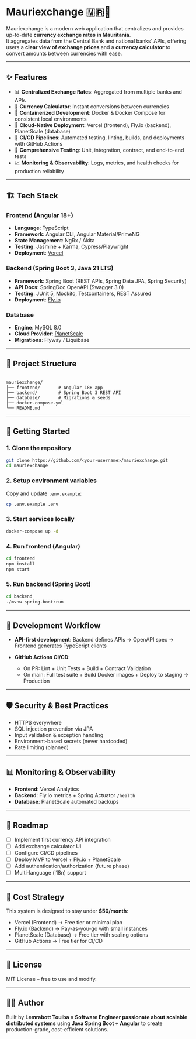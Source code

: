 # Mauriexchange 🇲🇷💱

Mauriexchange is a modern web application that centralizes and provides up-to-date **currency exchange rates in Mauritania**.  
It aggregates data from the Central Bank and national banks’ APIs, offering users a **clear view of exchange prices** and a **currency calculator** to convert amounts between currencies with ease.

---

## ✨ Features
- 📊 **Centralized Exchange Rates**: Aggregated from multiple banks and APIs  
- 🔄 **Currency Calculator**: Instant conversions between currencies  
- 🐳 **Containerized Development**: Docker & Docker Compose for consistent local environments  
- 🚀 **Cloud-Native Deployment**: Vercel (frontend), Fly.io (backend), PlanetScale (database)  
- 🔧 **CI/CD Pipelines**: Automated testing, linting, builds, and deployments with GitHub Actions  
- 🧪 **Comprehensive Testing**: Unit, integration, contract, and end-to-end tests  
- 📈 **Monitoring & Observability**: Logs, metrics, and health checks for production reliability  

---

## 🏗️ Tech Stack

### Frontend (Angular 18+)
- **Language**: TypeScript  
- **Framework**: Angular CLI, Angular Material/PrimeNG  
- **State Management**: NgRx / Akita  
- **Testing**: Jasmine + Karma, Cypress/Playwright  
- **Deployment**: [Vercel](https://vercel.com)  

### Backend (Spring Boot 3, Java 21 LTS)
- **Framework**: Spring Boot (REST APIs, Spring Data JPA, Spring Security)  
- **API Docs**: SpringDoc OpenAPI (Swagger 3.0)  
- **Testing**: JUnit 5, Mockito, Testcontainers, REST Assured  
- **Deployment**: [Fly.io](https://fly.io)  

### Database
- **Engine**: MySQL 8.0  
- **Cloud Provider**: [PlanetScale](https://planetscale.com)  
- **Migrations**: Flyway / Liquibase  

---

## 📂 Project Structure
```

mauriexchange/
├── frontend/       # Angular 18+ app
├── backend/        # Spring Boot 3 REST API
├── database/       # Migrations & seeds
├── docker-compose.yml
└── README.md

````

---

## 🚀 Getting Started

### 1. Clone the repository
```bash
git clone https://github.com/<your-username>/mauriexchange.git
cd mauriexchange
````

### 2. Setup environment variables

Copy and update `.env.example`:

```bash
cp .env.example .env
```

### 3. Start services locally

```bash
docker-compose up -d
```

### 4. Run frontend (Angular)

```bash
cd frontend
npm install
npm start
```

### 5. Run backend (Spring Boot)

```bash
cd backend
./mvnw spring-boot:run
```

---

## 🔄 Development Workflow

* **API-first development**: Backend defines APIs → OpenAPI spec → Frontend generates TypeScript clients
* **GitHub Actions CI/CD**:

  * On PR: Lint + Unit Tests + Build + Contract Validation
  * On main: Full test suite + Build Docker images + Deploy to staging → Production

---

## 🛡️ Security & Best Practices

* HTTPS everywhere
* SQL injection prevention via JPA
* Input validation & exception handling
* Environment-based secrets (never hardcoded)
* Rate limiting (planned)

---

## 📊 Monitoring & Observability

* **Frontend**: Vercel Analytics
* **Backend**: Fly.io metrics + Spring Actuator `/health`
* **Database**: PlanetScale automated backups

---

## 📌 Roadmap

* [ ] Implement first currency API integration
* [ ] Add exchange calculator UI
* [ ] Configure CI/CD pipelines
* [ ] Deploy MVP to Vercel + Fly.io + PlanetScale
* [ ] Add authentication/authorization (future phase)
* [ ] Multi-language (i18n) support

---

## 💸 Cost Strategy

This system is designed to stay under **\$50/month**:

* Vercel (Frontend) → Free tier or minimal plan
* Fly.io (Backend) → Pay-as-you-go with small instances
* PlanetScale (Database) → Free tier with scaling options
* GitHub Actions → Free tier for CI/CD

---

## 📖 License

MIT License – free to use and modify.

---

## 👨‍💻 Author

Built by **Lemrabott Toulba** a **Software Engineer passionate about scalable distributed systems** using **Java Spring Boot + Angular** to create production-grade, cost-efficient solutions.
